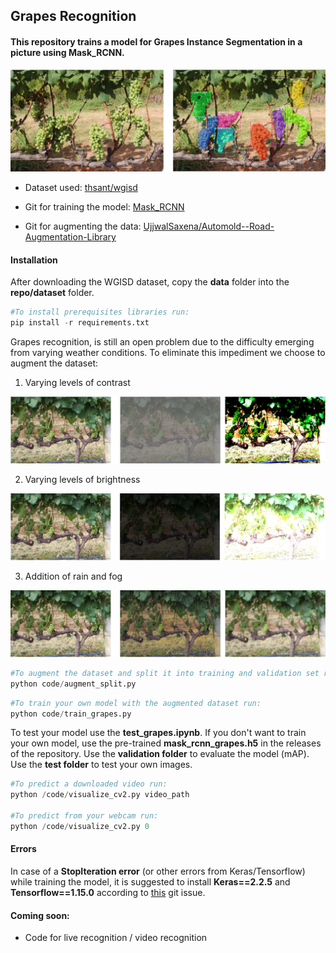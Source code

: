 ## Grapes Recognition

#### This repository trains a model for Grapes Instance Segmentation in a picture using Mask_RCNN.

<img src="./images/test_pred.bmp" alt="">

* Dataset used: [thsant/wgisd](https://zenodo.org/record/3361736#.XcQJVzMzZPY)

* Git for training the model: [Mask_RCNN](https://github.com/matterport/Mask_RCNN)

* Git for augmenting the data: [UjjwalSaxena/Automold--Road-Augmentation-Library](https://github.com/UjjwalSaxena/Automold--Road-Augmentation-Library)

#### Installation

After downloading the WGISD dataset, copy the **data** folder into the **repo/dataset** folder.

```python
#To install prerequisites libraries run:
pip install -r requirements.txt
```
Grapes recognition, is still an open problem due to the difficulty emerging from varying weather conditions. To eliminate this impediment we choose to augment the dataset:

1. Varying levels of contrast
<img src="./images/contrast.bmp" alt="">

2. Varying levels of brightness
<img src="./images/brightness.bmp" alt="">

3. Addition of rain and fog
<img src="./images/rain-fog.bmp" alt="">

```python
#To augment the dataset and split it into training and validation set run:
python code/augment_split.py
```

```python
#To train your own model with the augmented dataset run:
python code/train_grapes.py
```

To test your model use the **test_grapes.ipynb**. If you don't want to train your own model, use the pre-trained **mask_rcnn_grapes.h5** in the releases of the repository. Use the **validation folder** to evaluate the model (mAP). Use the **test folder** to test your own images. 

```python
#To predict a downloaded video run:
python /code/visualize_cv2.py video_path

#To predict from your webcam run:
python /code/visualize_cv2.py 0
```

#### Errors

In case of a **StopIteration error** (or other errors from Keras/Tensorflow) while training the model, it is suggested to install **Keras==2.2.5** and **Tensorflow==1.15.0** according to [this](https://github.com/matterport/Mask_RCNN/issues/1825#issuecomment-549767122) git issue.


#### Coming soon: 

* Code for live recognition / video recognition
